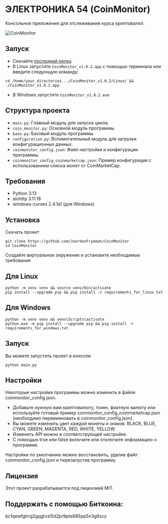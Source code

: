 # ЭЛЕКТРОНИКА 54 (CoinMonitor)

Консольное приложение для отслеживания курса криптовалют.

![CoinMonitor](https://github.com/user-attachments/assets/4afb65d8-45bd-4649-a898-5aa132f6d3a7)

## Запуск
- Скачайте [последний релиз](https://github.com/JoerdonFryeman/CoinMonitor/releases/tag/CoinMonitor_v1.0.2).
- В Linux запустите ```CoinMonitor_v1.0.2.app``` с помощью терминала или введите следующую команду:
```console
cd /home/your_directories.../CoinMonitor_v1.0.2/Linux/ && ./CoinMonitor_v1.0.2.app
```
- В Windows запустите ```CoinMonitor_v1.0.2.exe```

## Структура проекта

- `main.py`: Главный модуль для запуска цикла.
- `coin_monitor.py`: Основной модуль программы.
- `base.py`: Базовый модуль программы.
- `configuration.py`: Вспомогательный модуль для загрузки конфигурационных данных.
- `coinmonitor_config.json`: Файл настройки и конфигурации программы.
- `coinmonitor_config_coinmarketcap.json`: Пример конфигурации с использованием списка монет от CoinMarketCap.

## Требования

- Python 3.13
- aiohttp 3.11.18
- windows-curses 2.4.1a1 (для Windows)

## Установка

Скачать проект

``` console
git clone https://github.com/JoerdonFryeman/CoinMonitor
cd CoinMonitor
```

Создайте виртуальное окружение и установите необходимые требования

## Для Linux
``` console
python -m venv venv && source venv/bin/activate
pip install --upgrade pip && pip install -r requirements_for_linux.txt
```

## Для Windows
``` console
python -m venv venv && venv\Scripts\activate
python.exe -m pip install --upgrade pip && pip install -r requirements_for_windows.txt
```

## Запуск

Вы можете запустить проект в консоли

``` console
python main.py
```

## Настройки

Некоторые настройки программы можно изменить в файле coinmonitor_config.json.

- Добавьте нужную вам криптовалюту, токен, фиатную валюту или используйте готовый пример coinmonitor_config_coinmarketcap.json (необходимо переименовать в coinmonitor_config.json).
- Вы можете изменить цвет каждой монеты и знаков: BLACK, BLUE, CYAN, GREEN, MAGENTA, RED, WHITE, YELLOW.
- Изменить API можно в соответствующей настройке.
- С помощью true или false включите или отключите информацию о программе.

Настройки по умолчанию можно восстановить, удалив файл coinmonitor_config.json и перезапустив программу.

## Лицензия

Этот проект разрабатывается под лицензией MIT.

## Поддержать с помощью Биткоина:

bc1qewfgtrrg2gqgtvzl5d2pr9pte685pp5n3g6scy
